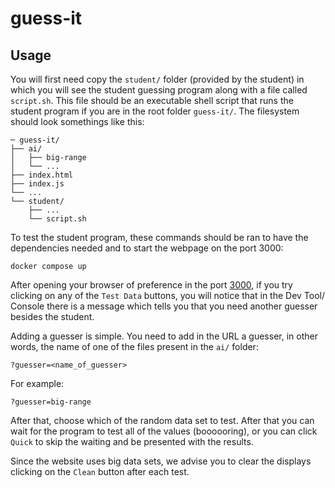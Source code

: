 # guess-it

## Usage

You will first need copy the `student/` folder (provided by the student) in
which you will see the student guessing program along with a file called
`script.sh`. This file should be an executable shell script that runs the
student program if you are in the root folder `guess-it/`. The filesystem
should look somethings like this:

```console
─ guess-it/
├── ai/
│   ├── big-range
│   └── ...
├── index.html
├── index.js
└── ...
└── student/
    ├── ...
    └── script.sh   

```

To test the student program, these commands should be ran to have the
dependencies needed and to start the webpage on the port 3000:  

```console
docker compose up
```

After opening your browser of preference in the port
[3000](http://localhost:3000/), if you try clicking on any of the `Test Data`
buttons, you will notice that in the Dev Tool/ Console there is a message which
tells you that you need another guesser besides the student.

Adding a guesser is simple. You need to add in the URL a guesser, in other
words, the name of one of the files present in the `ai/` folder:

```console
?guesser=<name_of_guesser>
```

For example:

```console
?guesser=big-range
```

After that, choose which of the random data set to test. After that you can
wait for the program to test all of the values (boooooring), or you can click
`Quick` to skip the waiting and be presented with the results.

Since the website uses big data sets, we advise you to clear the displays
clicking on the `Clean` button after each test.
